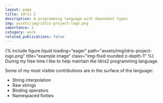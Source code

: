 ```yaml
---
layout: page
title: Idris 2
description: A programming language with dependent types
img: assets/img/idris-project-logo.png
importance: 1
category: work
related_publications: false
---
```


<div class="row">
    <div class="col-sm mt-3 mt-md-0">
        {% include figure.liquid loading="eager" path="assets/img/idris-project-logo.png" title="example image" class="img-fluid rounded z-depth-1" %}
    </div>
</div>
During my free time I like to help maintain the Idris2 programming language.

Some of my most visible contributions are in the surface of the language:

- String interpolation
- Raw strings
- Binding operators
- Namespaced fixities
